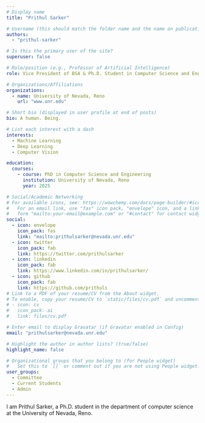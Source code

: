 ```yaml
---
# Display name
title: "Prithul Sarker"

# Username (this should match the folder name and the name on publications)
authors:
  - "prithul-sarker"

# Is this the primary user of the site?
superuser: false

# Role/position (e.g., Professor of Artificial Intelligence)
role: Vice President of BSA & Ph.D. Student in Computer Science and Engineering

# Organizations/Affiliations
organizations:
  - name: University of Nevada, Reno
    url: "www.unr.edu"

# Short bio (displayed in user profile at end of posts)
bio: A human. Being.

# List each interest with a dash
interests:
  - Machine Learning
  - Deep Learning
  - Computer Vision

education:
  courses:
    - course: PhD in Computer Science and Engineering
      institution: University of Nevada, Reno
      year: 2025

# Social/Academic Networking
# For available icons, see: https://wowchemy.com/docs/page-builder/#icons
#   For an email link, use "fas" icon pack, "envelope" icon, and a link in the
#   form "mailto:your-email@example.com" or "#contact" for contact widget.
social:
  - icon: envelope
    icon_pack: fas
    link: "mailto:prithulsarker@nevada.unr.edu"
  - icon: twitter
    icon_pack: fab
    link: https://twitter.com/prithulsarker
  - icon: linkedin
    icon_pack: fab
    link: https://www.linkedin.com/in/prithulsarker/
  - icon: github
    icon_pack: fab
    link: https://github.com/prithuls
# Link to a PDF of your resume/CV from the About widget.
# To enable, copy your resume/CV to `static/files/cv.pdf` and uncomment the lines below.
# - icon: cv
#   icon_pack: ai
#   link: files/cv.pdf

# Enter email to display Gravatar (if Gravatar enabled in Config)
email: "prithulsarker@nevada.unr.edu"

# Highlight the author in author lists? (true/false)
highlight_name: false

# Organizational groups that you belong to (for People widget)
#   Set this to `[]` or comment out if you are not using People widget.
user_groups:
  - Committee
  - Current Students
  - Admin
---
```


I am Prithul Sarker, a Ph.D. student in the department of computer science at the University of Nevada, Reno.
